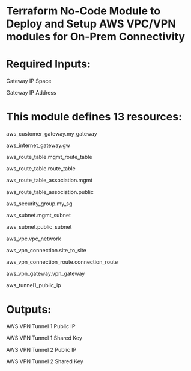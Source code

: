 # Terraform No-Code Module to Deploy and Setup AWS VPC/VPN modules for On-Prem Connectivity


# Required Inputs:


Gateway IP Space


Gateway IP Address


# This module defines 13 resources:


aws_customer_gateway.my_gateway


aws_internet_gateway.gw


aws_route_table.mgmt_route_table


aws_route_table.route_table


aws_route_table_association.mgmt


aws_route_table_association.public


aws_security_group.my_sg


aws_subnet.mgmt_subnet


aws_subnet.public_subnet


aws_vpc.vpc_network


aws_vpn_connection.site_to_site


aws_vpn_connection_route.connection_route


aws_vpn_gateway.vpn_gateway


aws_tunnel1_public_ip


# Outputs:


AWS VPN Tunnel 1 Public IP


AWS VPN Tunnel 1 Shared Key


AWS VPN Tunnel 2 Public IP


AWS VPN Tunnel 2 Shared Key
